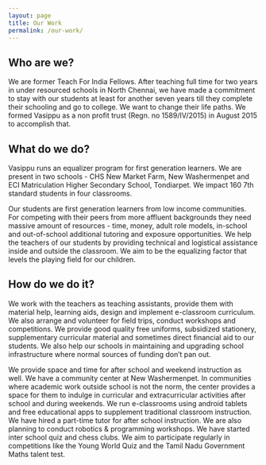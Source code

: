 ```yaml
---
layout: page
title: Our Work
permalink: /our-work/
---
```


## Who are we?

We are former Teach For India Fellows. After teaching full time for two years in under resourced schools in North Chennai, we have made a commitment to stay with our students at least for another seven years till they complete their schooling and go to college. We want to change their life paths. We formed Vasippu as a non profit trust (Regn. no 1589/IV/2015) in August 2015 to accomplish that.

## What do we do?

Vasippu runs an equalizer program for first generation learners. We are present in two schools - CHS New Market Farm, New Washermenpet and ECI Matriculation Higher Secondary School, Tondiarpet. We impact 160 7th standard students in four classrooms.

Our students are first generation learners from low income communities. For competing with their peers from more affluent backgrounds they need massive amount of resources - time, money, adult role models, in-school and out-of-school additional tutoring and exposure opportunities. We help the teachers of our students by providing technical and logistical assistance inside and outside the classroom. We aim to be the equalizing factor that levels the playing field for our children.

## How do we do it?

We work with the teachers as teaching assistants, provide them with material help, learning aids, design and implement e-classroom curriculum. We also arrange and volunteer for field trips, conduct  workshops and competitions. We provide good quality free uniforms, subsidized stationery, supplementary curricular material and sometimes direct financial aid to our students. We also help our schools in maintaining and upgrading school infrastructure where normal sources of funding don’t pan out.

We provide space and time for after school and weekend instruction as well. We have a community center at New Washermenpet. In communities where academic work outside school is not the norm, the center provides a space for them to indulge in curricular and extracurricular activities after school and during weekends. 
We run e-classrooms using android tablets and free educational apps to supplement traditional classroom instruction. We have hired a part-time tutor for after school instruction. We are also planning to conduct robotics & programming workshops. We have started inter school quiz and chess clubs. We aim to participate regularly in competitions like the Young World Quiz and the Tamil Nadu Government Maths talent test.
